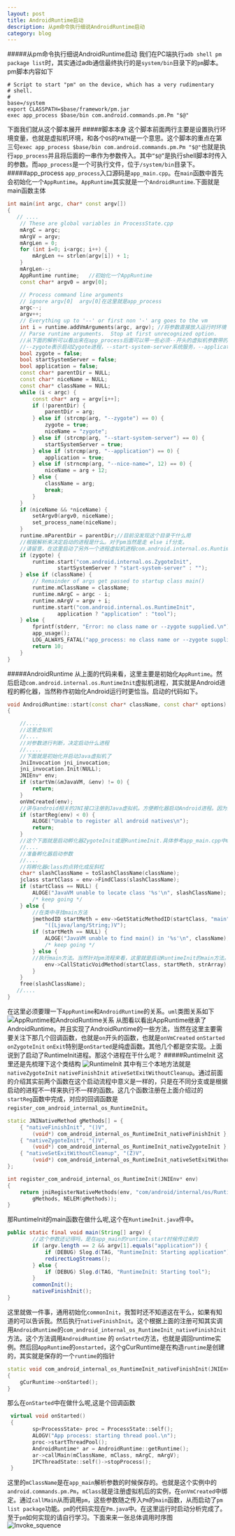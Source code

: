 ```yaml
---
layout: post
title: AndroidRuntime启动
description: 从pm命令执行细说AndroidRuntime启动
category: blog
---
```

#####从pm命令执行细说AndroidRuntime启动
我们在PC端执行`adb shell pm package list`时，其实通过adb通信最终执行的是`system/bin`目录下的`pm`脚本。pm脚本内容如下

```shell
# Script to start "pm" on the device, which has a very rudimentary
# shell.
#
base=/system
export CLASSPATH=$base/framework/pm.jar
exec app_process $base/bin com.android.commands.pm.Pm "$@"
```

下面我们就从这个脚本展开
#####脚本本身
这个脚本前面两行主要是设置执行环境变量，也就是虚拟机环境，和各个`OS`的`PATH`是一个意思。这个脚本的重点在第三句`exec app_process $base/bin com.android.commands.pm.Pm "$@"`也就是执行`app_process`并且将后面的一串作为参数传入。其中`“$@”`是执行shell脚本时传入的参数。而`app_process`是一个可执行文件，位于`/system/bin`目录下。
#####app\_process
`app_process`入口源码是`app_main.cpp`。在`main`函数中首先会初始化一个`AppRuntime`。`AppRuntime`其实就是一个`AndroidRuntime`.下面就是main函数主体

```cpp
int main(int argc, char* const argv[])
{
   // ....
    // These are global variables in ProcessState.cpp
    mArgC = argc;
    mArgV = argv;
    mArgLen = 0;
    for (int i=0; i<argc; i++) {
        mArgLen += strlen(argv[i]) + 1;
    }
    mArgLen--;
    AppRuntime runtime;   //初始化一个AppRuntime
    const char* argv0 = argv[0];

    // Process command line arguments
    // ignore argv[0]  argv[0]在这里就是app_process
    argc--;
    argv++;
    // Everything up to '--' or first non '-' arg goes to the vm
    int i = runtime.addVmArguments(argc, argv); //将参数直接放入运行时环境
    // Parse runtime arguments.  Stop at first unrecognized option.
    //从下面的解析可以看出来在app_process后面可以带一些必须--开头的虚拟机参数带的参数主要是
    //--zygote表示启动Zygote进程，--start-system-server系统服务，--application应用，--nice-name进程名称。然后没有--第一个参数是parentDir,对应到pm启动脚本就是/system/bin.第二个从参数是虚拟机要启动的包名也就是com.android.commands.pm.Pm
    bool zygote = false;
    bool startSystemServer = false;
    bool application = false;
    const char* parentDir = NULL;
    const char* niceName = NULL;
    const char* className = NULL;
    while (i < argc) {
        const char* arg = argv[i++];
        if (!parentDir) {
            parentDir = arg;
        } else if (strcmp(arg, "--zygote") == 0) {
            zygote = true;
            niceName = "zygote";
        } else if (strcmp(arg, "--start-system-server") == 0) {
            startSystemServer = true;
        } else if (strcmp(arg, "--application") == 0) {
            application = true;
        } else if (strncmp(arg, "--nice-name=", 12) == 0) {
            niceName = arg + 12;
        } else {
            className = arg;
            break;
        }
    }
    if (niceName && *niceName) {
        setArgv0(argv0, niceName);
        set_process_name(niceName);
    }
    runtime.mParentDir = parentDir;//目前没发现这个目录干什么用
    //根据解析来决定启动的进程是什么。对于pm当然是走 else if分支。
    //请留意，在这里启动了另外一个进程虚拟机进程com.android.internal.os.RuntimeInit.
    if (zygote) {
        runtime.start("com.android.internal.os.ZygoteInit",
                startSystemServer ? "start-system-server" : "");
    } else if (className) {
        // Remainder of args get passed to startup class main()
        runtime.mClassName = className;
        runtime.mArgC = argc - i;
        runtime.mArgV = argv + i;
        runtime.start("com.android.internal.os.RuntimeInit",
                application ? "application" : "tool");
    } else {
        fprintf(stderr, "Error: no class name or --zygote supplied.\n");
        app_usage();
        LOG_ALWAYS_FATAL("app_process: no class name or --zygote supplied.");
        return 10;
    }
}
```
#####AndroidRuntime
从上面的代码来看，这里主要是初始化`AppRuntime`。然后启动`com.android.internal.os.RuntimeInit`虚拟机进程，其实就是Android进程的孵化器，当然称作初始化Android运行时更恰当。启动的代码如下。

```cpp
void AndroidRuntime::start(const char* className, const char* options)
{

	//.....
    //这里虚拟机
    //....
    //对参数进行判断，决定启动什么进程
    //.....
    //下面就是初始化并启动Java虚拟机了
    JniInvocation jni_invocation;
    jni_invocation.Init(NULL);
    JNIEnv* env;
    if (startVm(&mJavaVM, &env) != 0) {
        return;
    }
    onVmCreated(env);
   	//讲与android相关的JNI接口注册到Java虚拟机。方便孵化器启动Android进程。因为孵化器需要使用到Android自己需要的JNI接口。这里科一看下startReg实现，我就不详述了。里面主要使用到了一个gRegJNI数组，这个数组是一个函数指针，和每个android底层需要注册JNI的类对应。通过循环这个数组执行指针函数进行注册。
    if (startReg(env) < 0) {
        ALOGE("Unable to register all android natives\n");
        return;
    }
	//这个下面就是启动孵化器ZygoteInit或是RuntimeInit.具体参考app_main.cpp中main函数结尾启动部分。
    //....
    //准备孵化器启动参数
    //....
	//将孵化器class的点转化成反斜杠
    char* slashClassName = toSlashClassName(className);
    jclass startClass = env->FindClass(slashClassName);
    if (startClass == NULL) {
        ALOGE("JavaVM unable to locate class '%s'\n", slashClassName);
        /* keep going */
    } else {
        //在类中寻找main方法
        jmethodID startMeth = env->GetStaticMethodID(startClass, "main",
            "([Ljava/lang/String;)V");
        if (startMeth == NULL) {
            ALOGE("JavaVM unable to find main() in '%s'\n", className);
            /* keep going */
        } else {
        //执行main方法。当然针对pm流程来看，这里就是启动RuntimeInit的main方法。
            env->CallStaticVoidMethod(startClass, startMeth, strArray);
        }
    }
    free(slashClassName);
   //....
}
```

在这里必须要理一下`AppRuntime`和`AndroidRuntime`的关系。`uml`类图关系如下
![AppRuntime和AndroidRuntime关系](../../images/androidruntime/AndroidRuntime.png "Title")
从图看以看出AppRuntime继承了AndroidRuntime。并且实现了AndroidRuntime的一些方法，当然在这里主要需要关注下那几个回调函数，也就是`on`开头的函数，也就是`onVmCreated` `onStarted` `onZygoteInit` `onExit`特别是`onStarted`是纯虚函数。其他几个都是空实现。上面说到了启动了RuntimeInit进程。那这个进程在干什么呢？
#####RuntimeInit
这里还是先梳理下这个类结构
![RuntimeInit](../../images/androidruntime/RuntimeInit.png "Title")
其中有三个本地方法就是`nativeZygoteInit` `nativeFinishInit` `ativeSetExitWithoutCleanup`。通过前面的介绍其实前两个函数在这个启动流程中意义是一样的，只是在不同分支或是根据启动的进程不一样来执行不一样的函数。这几个函数注册在上面介绍过的`startReg`函数中完成，对应的回调函数是`register_com_android_internal_os_RuntimeInit`。

```cpp
static JNINativeMethod gMethods[] = {
    { "nativeFinishInit", "()V",
        (void*) com_android_internal_os_RuntimeInit_nativeFinishInit },
    { "nativeZygoteInit", "()V",
        (void*) com_android_internal_os_RuntimeInit_nativeZygoteInit },
    { "nativeSetExitWithoutCleanup", "(Z)V",
        (void*) com_android_internal_os_RuntimeInit_nativeSetExitWithoutCleanup },
};

int register_com_android_internal_os_RuntimeInit(JNIEnv* env)
{
    return jniRegisterNativeMethods(env, "com/android/internal/os/RuntimeInit",
        gMethods, NELEM(gMethods));
}
```

那RuntimeInit的main函数在做什么呢,这个在`RuntimeInit.java`件中。

```java
public static final void main(String[] argv) {
		//这个参数还记得吗，是在app_main的runtime.start时候传过来的
        if (argv.length == 2 && argv[1].equals("application")) {
            if (DEBUG) Slog.d(TAG, "RuntimeInit: Starting application");
            redirectLogStreams();
        } else {
            if (DEBUG) Slog.d(TAG, "RuntimeInit: Starting tool");
        }
        commonInit();
        nativeFinishInit();
}
```
这里就做一件事，通用初始化`commonInit`，我暂时还不知道这在干么，如果有知道的可以告诉我。然后执行`nativeFinishInit`。这个根据上面的注册可知其实调用`AndroidRuntime`的`com_android_internal_os_RuntimeInit_nativeFinishInit`方法。这个方法调用`AndroidRuntime` 的 `onSatrted`方法，也就是调回runtime实例。然后回`AppRuntime`的`onstarted`，这个gCurRuntime是在构造`runtime`是创建的，其实就是保存的一个`runtime`的指针

```cpp
static void com_android_internal_os_RuntimeInit_nativeFinishInit(JNIEnv* env, jobject clazz)
{
    gCurRuntime->onStarted();
}
```

那么在`onStarted`中在做什么呢,这是个回调函数

```cpp
 virtual void onStarted()
 {
        sp<ProcessState> proc = ProcessState::self();
        ALOGV("App process: starting thread pool.\n");
        proc->startThreadPool();
        AndroidRuntime* ar = AndroidRuntime::getRuntime();
        ar->callMain(mClassName, mClass, mArgC, mArgV);
        IPCThreadState::self()->stopProcess();
 }
```
这里的`mClassName`是在`app_main`解析参数的时候保存的。也就是这个实例中的`android.commands.pm.Pm`，`mClass`就是注册虚拟机后的实例，在`onVmCreated`中绑定。通过`callMain`从而调用`pm`，这些参数随之传入`Pm`的`main`函数，从而启动了`pm list package`功能。`pm`的代码实现在`Pm.java`中。在这里运行时启动分析完成了。至于`pm`如何实现的请自行学习。下面来来一张总体调用时序图
![Invoke_squence](../../images/androidruntime/invoke_sq.png "Title")
